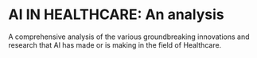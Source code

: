 # AI IN HEALTHCARE: An analysis

A comprehensive analysis of the various groundbreaking innovations and research that AI has made or is making in the field of Healthcare.
